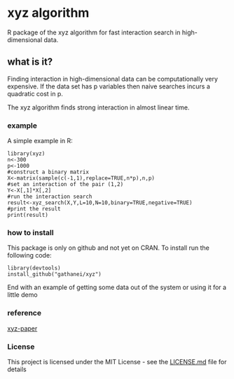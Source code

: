 # xyz algorithm

R package of the xyz algorithm for fast interaction search in high-dimensional data.

## what is it?

Finding interaction in high-dimensional data can be computationally very expensive. If the data set
has p variables then naive searches incurs a quadratic cost in p.

The xyz algorithm finds strong interaction in almost linear time.

### example

A simple example in R:
```
library(xyz)
n<-300
p<-1000
#construct a binary matrix
X<-matrix(sample(c(-1,1),replace=TRUE,n*p),n,p)
#set an interaction of the pair (1,2)
Y<-X[,1]*X[,2]
#run the interaction search
result<-xyz_search(X,Y,L=10,N=10,binary=TRUE,negative=TRUE)
#print the result
print(result)
```

### how to install

This package is only on github and not yet on CRAN. To install run the following code:

```
library(devtools)
install_github("gathanei/xyz")
```

End with an example of getting some data out of the system or using it for a little demo

### reference

[xyz-paper](https://arxiv.org/abs/1610.05108)

### License

This project is licensed under the MIT License - see the [LICENSE.md](LICENSE.md) file for details
